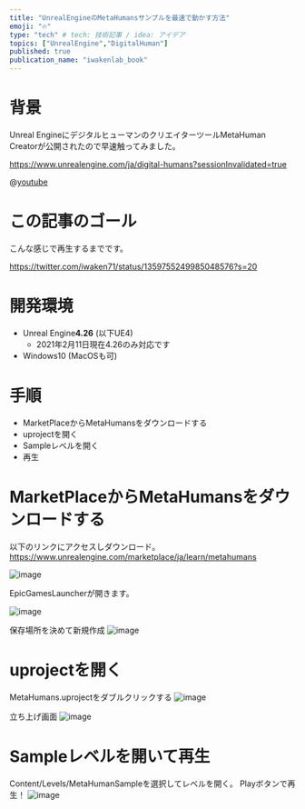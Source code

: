 ```yaml
---
title: "UnrealEngineのMetaHumansサンプルを最速で動かす方法"
emoji: "🔥"
type: "tech" # tech: 技術記事 / idea: アイデア
topics: ["UnrealEngine","DigitalHuman"]
published: true
publication_name: "iwakenlab_book"
---
```


# 背景

Unreal EngineにデジタルヒューマンのクリエイターツールMetaHuman Creatorが公開されたので早速触ってみました。

https://www.unrealengine.com/ja/digital-humans?sessionInvalidated=true

@[youtube](S3F1vZYpH8c)

# この記事のゴール

こんな感じで再生するまでです。

https://twitter.com/iwaken71/status/1359755249985048576?s=20

# 開発環境

- Unreal Engine**4.26** (以下UE4)
    - 2021年2月11日現在4.26のみ対応です
- Windows10 (MacOSも可)

# 手順
- MarketPlaceからMetaHumansをダウンロードする
- uprojectを開く
- Sampleレベルを開く
- 再生

# MarketPlaceからMetaHumansをダウンロードする

以下のリンクにアクセスしダウンロード。
https://www.unrealengine.com/marketplace/ja/learn/metahumans

![image](https://user-images.githubusercontent.com/10010842/107616616-c40a5000-6c91-11eb-997c-efa99372b2e8.png)

EpicGamesLauncherが開きます。

![image](https://user-images.githubusercontent.com/10010842/107616793-13508080-6c92-11eb-9e68-eef35079845b.png)

保存場所を決めて新規作成
![image](https://user-images.githubusercontent.com/10010842/107616952-56125880-6c92-11eb-8be6-ee1e3c984086.png)

# uprojectを開く

MetaHumans.uprojectをダブルクリックする
![image](https://user-images.githubusercontent.com/10010842/107617051-89ed7e00-6c92-11eb-8537-7d7d315a2974.png)

立ち上げ画面
![image](https://user-images.githubusercontent.com/10010842/107617137-ab4e6a00-6c92-11eb-9e4d-5fedf6cbbcbc.png)

# Sampleレベルを開いて再生

Content/Levels/MetaHumanSampleを選択してレベルを開く。
Playボタンで再生！
![image](https://user-images.githubusercontent.com/10010842/107617232-df298f80-6c92-11eb-93d3-509fa6b8e872.png)

